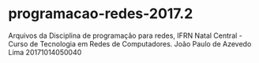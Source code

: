 # programacao-redes-2017.2
Arquivos da Disciplina de programação para redes, IFRN Natal Central - Curso de Tecnologia em Redes de Computadores.
João Paulo de Azevedo Lima
20171014050040
